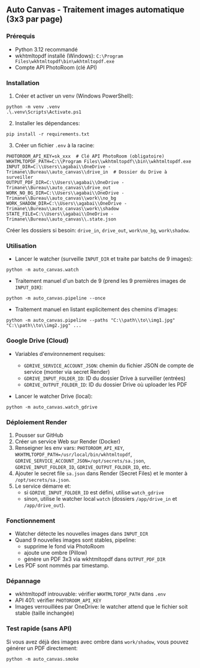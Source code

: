 ## Auto Canvas - Traitement images automatique (3x3 par page)

### Prérequis
- Python 3.12 recommandé
- wkhtmltopdf installé (Windows): `C:\Program Files\wkhtmltopdf\bin\wkhtmltopdf.exe`
- Compte API PhotoRoom (clé API)

### Installation
1. Créer et activer un venv (Windows PowerShell):
```
python -m venv .venv
.\.venv\Scripts\Activate.ps1
```
2. Installer les dépendances:
```
pip install -r requirements.txt
```

3. Créer un fichier `.env` à la racine:
```
PHOTOROOM_API_KEY=sk_xxx  # Clé API PhotoRoom (obligatoire)
WKHTMLTOPDF_PATH=C:\\Program Files\\wkhtmltopdf\\bin\\wkhtmltopdf.exe
INPUT_DIR=C:\\Users\\agabai\\OneDrive - Trimane\\Bureau\\auto_canvas\\drive_in  # Dossier du Drive à surveiller
OUTPUT_PDF_DIR=C:\\Users\\agabai\\OneDrive - Trimane\\Bureau\\auto_canvas\\drive_out
WORK_NO_BG_DIR=C:\\Users\\agabai\\OneDrive - Trimane\\Bureau\\auto_canvas\\work\\no_bg
WORK_SHADOW_DIR=C:\\Users\\agabai\\OneDrive - Trimane\\Bureau\\auto_canvas\\work\\shadow
STATE_FILE=C:\\Users\\agabai\\OneDrive - Trimane\\Bureau\\auto_canvas\\.state.json
```

Créer les dossiers si besoin: `drive_in`, `drive_out`, `work\no_bg`, `work\shadow`.

### Utilisation
- Lancer le watcher (surveille `INPUT_DIR` et traite par batchs de 9 images):
```
python -m auto_canvas.watch
```

- Traitement manuel d'un batch de 9 (prend les 9 premières images de `INPUT_DIR`):
```
python -m auto_canvas.pipeline --once
```

- Traitement manuel en listant explicitement des chemins d'images:
```
python -m auto_canvas.pipeline --paths "C:\\path\\to\\img1.jpg" "C:\\path\\to\\img2.jpg" ...
```

### Google Drive (Cloud)
- Variables d'environnement requises:
  - `GDRIVE_SERVICE_ACCOUNT_JSON`: chemin du fichier JSON de compte de service (monter via secret Render)
  - `GDRIVE_INPUT_FOLDER_ID`: ID du dossier Drive à surveiller (entrées)
  - `GDRIVE_OUTPUT_FOLDER_ID`: ID du dossier Drive où uploader les PDF

- Lancer le watcher Drive (local):
```
python -m auto_canvas.watch_gdrive
```

### Déploiement Render
1. Pousser sur GitHub
2. Créer un service Web sur Render (Docker)
3. Renseigner les env vars: `PHOTOROOM_API_KEY`, `WKHTMLTOPDF_PATH=/usr/local/bin/wkhtmltopdf`, `GDRIVE_SERVICE_ACCOUNT_JSON=/opt/secrets/sa.json`, `GDRIVE_INPUT_FOLDER_ID`, `GDRIVE_OUTPUT_FOLDER_ID`, etc.
4. Ajouter le secret file `sa.json` dans Render (Secret Files) et le monter à `/opt/secrets/sa.json`.
5. Le service démarre et: 
   - si `GDRIVE_INPUT_FOLDER_ID` est défini, utilise `watch_gdrive`
   - sinon, utilise le watcher local `watch` (dossiers `/app/drive_in` et `/app/drive_out`).

### Fonctionnement
- Watcher détecte les nouvelles images dans `INPUT_DIR`
- Quand 9 nouvelles images sont stables, pipeline:
  - supprime le fond via PhotoRoom
  - ajoute une ombre (Pillow)
  - génère un PDF 3x3 via wkhtmltopdf dans `OUTPUT_PDF_DIR`
- Les PDF sont nommés par timestamp.

### Dépannage
- wkhtmltopdf introuvable: vérifier `WKHTMLTOPDF_PATH` dans `.env`
- API 401: vérifier `PHOTOROOM_API_KEY`
- Images verrouillées par OneDrive: le watcher attend que le fichier soit stable (taille inchangée)

### Test rapide (sans API)
Si vous avez déjà des images avec ombre dans `work/shadow`, vous pouvez générer un PDF directement:
```
python -m auto_canvas.smoke
```


